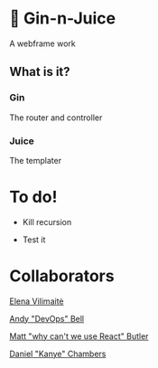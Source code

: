 # :tropical_drink: Gin-n-Juice
A webframe work 

## What is it?

### Gin
The router and controller 

### Juice
The templater 

# To do!
- Kill recursion 

- Test it 

# Collaborators
[Elena Vilimaitė](https://github.com/elena-vi)

[Andy "DevOps" Bell](https://github.com/andy-bell)

[Matt "why can't we use React" Butler](https://github.com/mbutlerw)

[Daniel "Kanye" Chambers](https://github.com/danielschambers)